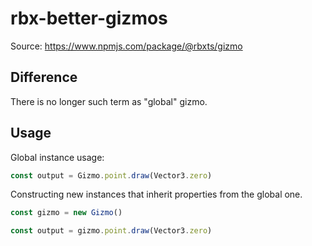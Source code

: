 # rbx-better-gizmos

Source: https://www.npmjs.com/package/@rbxts/gizmo

## Difference

There is no longer such term as "global" gizmo.

## Usage

Global instance usage:
```ts
const output = Gizmo.point.draw(Vector3.zero)
```


Constructing new instances that inherit properties from the global one.
```ts
const gizmo = new Gizmo()

const output = gizmo.point.draw(Vector3.zero)
```
